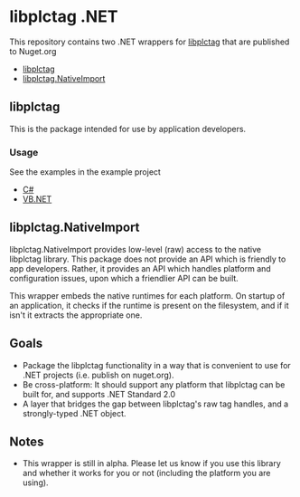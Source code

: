 ﻿# libplctag .NET

This repository contains two .NET wrappers for [libplctag](https://github.com/libplctag/libplctag) that are published to Nuget.org
* [libplctag](https://www.nuget.org/packages/libplctag/)
* [libplctag.NativeImport](https://www.nuget.org/packages/libplctag.NativeImport/)

## libplctag

This is the package intended for use by application developers.

### Usage

See the examples in the example project

* [C#](https://github.com/libplctag/libplctag.NET/blob/master/src/Examples/CSharp%20DotNetCore/Example.cs)
* [VB.NET](https://github.com/libplctag/libplctag.NET/blob/master/src/Examples/VB.NET%20DotNetCore/Example.cs)


## libplctag.NativeImport

libplctag.NativeImport provides low-level (raw) access to the native libplctag library. This package does not provide an API which is friendly to app developers. Rather, it provides an API which handles platform and configuration issues, upon which a friendlier API can be built.

This wrapper embeds the native runtimes for each platform.
On startup of an application, it checks if the runtime is present on the filesystem, and if it isn't it extracts the appropriate one.

## Goals

* Package the libplctag functionality in a way that is convenient to use for .NET projects (i.e. publish on nuget.org).
* Be cross-platform: It should support any platform that libplctag can be built for, and supports .NET Standard 2.0
* A layer that bridges the gap between libplctag's raw tag handles, and a strongly-typed .NET object.

## Notes

* This wrapper is still in alpha. Please let us know if you use this library and whether it works for you or not (including the platform you are using).
